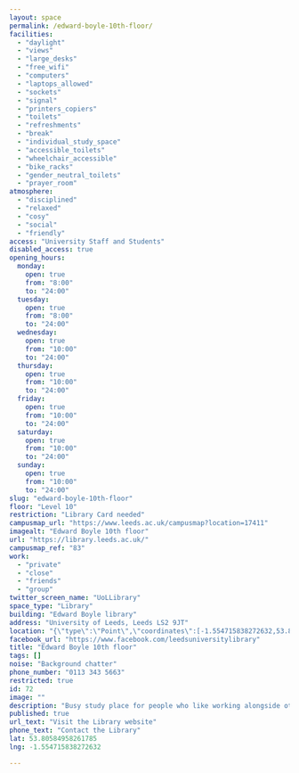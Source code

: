 ```yaml
---
layout: space
permalink: /edward-boyle-10th-floor/
facilities:
  - "daylight"
  - "views"
  - "large_desks"
  - "free_wifi"
  - "computers"
  - "laptops_allowed"
  - "sockets"
  - "signal"
  - "printers_copiers"
  - "toilets"
  - "refreshments"
  - "break"
  - "individual_study_space"
  - "accessible_toilets"
  - "wheelchair_accessible"
  - "bike_racks"
  - "gender_neutral_toilets"
  - "prayer_room"
atmosphere:
  - "disciplined"
  - "relaxed"
  - "cosy"
  - "social"
  - "friendly"
access: "University Staff and Students"
disabled_access: true
opening_hours:
  monday:
    open: true
    from: "8:00"
    to: "24:00"
  tuesday:
    open: true
    from: "8:00"
    to: "24:00"
  wednesday:
    open: true
    from: "10:00"
    to: "24:00"
  thursday:
    open: true
    from: "10:00"
    to: "24:00"
  friday:
    open: true
    from: "10:00"
    to: "24:00"
  saturday:
    open: true
    from: "10:00"
    to: "24:00"
  sunday:
    open: true
    from: "10:00"
    to: "24:00"
slug: "edward-boyle-10th-floor"
floor: "Level 10"
restriction: "Library Card needed"
campusmap_url: "https://www.leeds.ac.uk/campusmap?location=17411"
imagealt: "Edward Boyle 10th floor"
url: "https://library.leeds.ac.uk/"
campusmap_ref: "83"
work:
  - "private"
  - "close"
  - "friends"
  - "group"
twitter_screen_name: "UoLLibrary"
space_type: "Library"
building: "Edward Boyle library"
address: "University of Leeds, Leeds LS2 9JT"
location: "{\"type\":\"Point\",\"coordinates\":[-1.554715838272632,53.80584958261785]}"
facebook_url: "https://www.facebook.com/leedsuniversitylibrary"
title: "Edward Boyle 10th floor"
tags: []
noise: "Background chatter"
phone_number: "0113 343 5663"
restricted: true
id: 72
image: ""
description: "Busy study place for people who like working alongside others. Couches with big tables can be used for comfortable group working in a nice environment. Extra couches on the side for anybody who wants to read or take a break inside the library."
published: true
url_text: "Visit the Library website"
phone_text: "Contact the Library"
lat: 53.80584958261785
lng: -1.554715838272632

---
```

